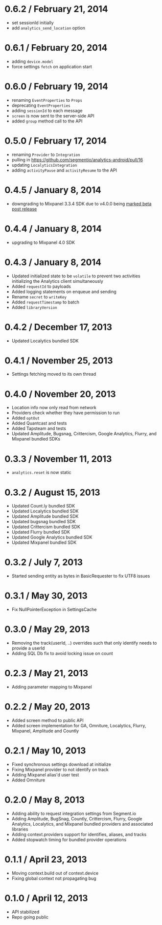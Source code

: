 0.6.2 / February 21, 2014
=================
* set sessionId initially
* add `analytics_send_location` option

0.6.1 / February 20, 2014
=================
* adding `device.model`
* force settings `fetch` on application start

0.6.0 / February 19, 2014
=================
* renaming `EventProperties` to `Props`
* deprecating `EventProperties`
* adding `sessionId` to each message
* `screen` is now sent to the server-side API
* added `group` method call to the API

0.5.0 / February 17, 2014
=================
* renaming `Provider` to `Integration`
* pulling in https://github.com/segmentio/analytics-android/pull/16
* updating `LocalyticsIntegration`
* adding `activityPause` and `activityResume` to the API

0.4.5 / January 8, 2014
=================
* downgrading to Mixpanel 3.3.4 SDK due to v4.0.0 being [marked beta post release](https://github.com/mixpanel/mixpanel-android/commit/98e30e414634df80a90650d183a5f7a131a17c74)

0.4.4 / January 8, 2014
=================
* upgrading to Mixpanel 4.0 SDK

0.4.3 / January 8, 2014
=================
* Updated initialized state to be `volatile` to prevent two activities initializing the Analytics client simultaneously
* Added `requestId` to payloads
* Added logging statements on enqueue and sending
* Rename `secret` to `writeKey`
* Added `requestTimestamp` to batch
* Added `libraryVersion`

0.4.2 / December 17, 2013
=================
* Updated Localytics bundled SDK

0.4.1 / November 25, 2013
=================
* Settings fetching moved to its own thread

0.4.0 / November 20, 2013
=================
* Location info now only read from network
* Providers check whether they have permission to run
* Added `optOut`
* Added Quantcast and tests
* Added Tapsteam and tests
* Updated Amplitude, Bugsnag, Crittercism, Google Analytics, Flurry, and Mixpanel bundled SDKs

0.3.3 / November 11, 2013
=================
* `analytics.reset` is now static

0.3.2 / August 15, 2013
=================
* Updated Count.ly bundled SDK
* Updated Localytics bundled SDK
* Updated Amplitude bundled SDK
* Updated bugsnag bundled SDK
* Updated Crittercism bundled SDK
* Updated Flurry bundled SDK
* Updated Google Analytics bundled SDK
* Updated Mixpanel bundled SDK

0.3.2 / July 7, 2013
=================
* Started sending entity as bytes in BasicRequester to fix UTF8 issues

0.3.1 / May 30, 2013
=================
* Fix NullPointerException in SettingsCache

0.3.0 / May 29, 2013
=================
* Removing the track(userId, ..) overrides such that only identify needs to provide a userId
* Adding SQL Db fix to avoid locking issue on count

0.2.3 / May 21, 2013
=================
* Adding parameter mapping to Mixpanel

0.2.2 / May 20, 2013
=================
* Added screen method to public API
* Added screen implementation for GA, Omniture, Localytics, Flurry, Mixpanel, Amplitude and Countly

0.2.1 / May 10, 2013
=================
* Fixed synchronous settings download at initialize
* Fixing Mixpanel provider to not identify on track
* Adding Mixpanel alias'd user test
* Added Omniture

0.2.0 / May 8, 2013
=================
* Adding ability to request integration settings from Segment.io
* Adding Amplitude, BugSnag, Countly, Crittercism, Flurry, Google Analytics, Localytics, and Mixpanel bundled providers and associated libraries
* Adding context.providers support for identifies, aliases, and tracks
* Added stopwatch timing for bundled provider operations

0.1.1 / April 23, 2013
=================
* Moving context.build out of context.device
* Fixing global context not propagating bug

0.1.0 / April 12, 2013
=================
* API stabilized
* Repo going public

